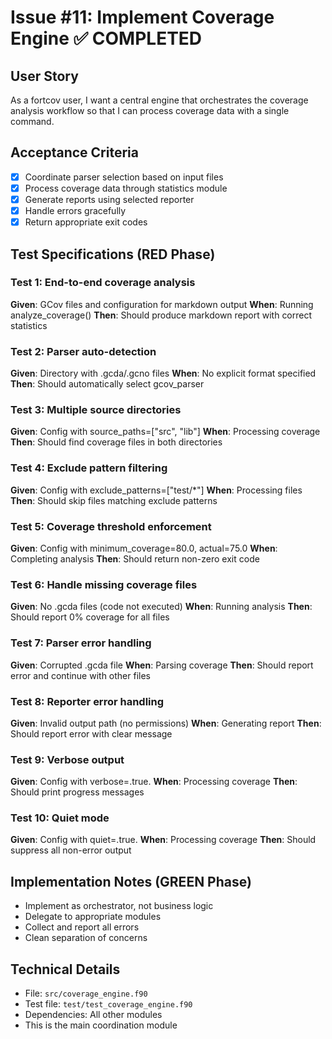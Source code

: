 # Issue #11: Implement Coverage Engine ✅ COMPLETED

## User Story
As a fortcov user, I want a central engine that orchestrates the coverage analysis workflow so that I can process coverage data with a single command.

## Acceptance Criteria
- [x] Coordinate parser selection based on input files
- [x] Process coverage data through statistics module
- [x] Generate reports using selected reporter
- [x] Handle errors gracefully
- [x] Return appropriate exit codes

## Test Specifications (RED Phase)

### Test 1: End-to-end coverage analysis
**Given**: GCov files and configuration for markdown output
**When**: Running analyze_coverage()
**Then**: Should produce markdown report with correct statistics

### Test 2: Parser auto-detection
**Given**: Directory with .gcda/.gcno files
**When**: No explicit format specified
**Then**: Should automatically select gcov_parser

### Test 3: Multiple source directories
**Given**: Config with source_paths=["src", "lib"]
**When**: Processing coverage
**Then**: Should find coverage files in both directories

### Test 4: Exclude pattern filtering
**Given**: Config with exclude_patterns=["test/*"]
**When**: Processing files
**Then**: Should skip files matching exclude patterns

### Test 5: Coverage threshold enforcement
**Given**: Config with minimum_coverage=80.0, actual=75.0
**When**: Completing analysis
**Then**: Should return non-zero exit code

### Test 6: Handle missing coverage files
**Given**: No .gcda files (code not executed)
**When**: Running analysis
**Then**: Should report 0% coverage for all files

### Test 7: Parser error handling
**Given**: Corrupted .gcda file
**When**: Parsing coverage
**Then**: Should report error and continue with other files

### Test 8: Reporter error handling
**Given**: Invalid output path (no permissions)
**When**: Generating report
**Then**: Should report error with clear message

### Test 9: Verbose output
**Given**: Config with verbose=.true.
**When**: Processing coverage
**Then**: Should print progress messages

### Test 10: Quiet mode
**Given**: Config with quiet=.true.
**When**: Processing coverage
**Then**: Should suppress all non-error output

## Implementation Notes (GREEN Phase)
- Implement as orchestrator, not business logic
- Delegate to appropriate modules
- Collect and report all errors
- Clean separation of concerns

## Technical Details
- File: `src/coverage_engine.f90`
- Test file: `test/test_coverage_engine.f90`
- Dependencies: All other modules
- This is the main coordination module